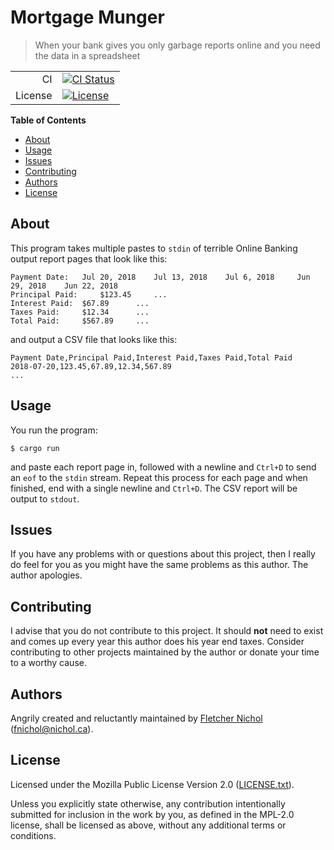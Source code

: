 # Mortgage Munger

> When your bank gives you only garbage reports online and you need the data in
> a spreadsheet

|         |                                      |
| ------: | ------------------------------------ |
|      CI | [![CI Status][badge-ci-overall]][ci] |
| License | [![License][badge-license]][license] |

**Table of Contents**

<!-- toc -->

- [About](#about)
- [Usage](#usage)
- [Issues](#issues)
- [Contributing](#contributing)
- [Authors](#authors)
- [License](#license)

<!-- tocstop -->

## About

This program takes multiple pastes to `stdin` of terrible Online Banking output
report pages that look like this:

```text
Payment Date: 	Jul 20, 2018 	Jul 13, 2018 	Jul 6, 2018 	Jun 29, 2018 	Jun 22, 2018
Principal Paid: 	$123.45		...
Interest Paid: 	$67.89		...
Taxes Paid: 	$12.34		...
Total Paid: 	$567.89		...
```

and output a CSV file that looks like this:

```text
Payment Date,Principal Paid,Interest Paid,Taxes Paid,Total Paid
2018-07-20,123.45,67.89,12.34,567.89
...
```

## Usage

You run the program:

```console
$ cargo run
```

and paste each report page in, followed with a newline and `Ctrl+D` to send an
`eof` to the `stdin` stream. Repeat this process for each page and when
finished, end with a single newline and `Ctrl+D`. The CSV report will be output
to `stdout`.

## Issues

If you have any problems with or questions about this project, then I really do
feel for you as you might have the same problems as this author. The author
apologies.

## Contributing

I advise that you do not contribute to this project. It should **not** need to
exist and comes up every year this author does his year end taxes. Consider
contributing to other projects maintained by the author or donate your time to a
worthy cause.

## Authors

Angrily created and reluctantly maintained by [Fletcher Nichol][fnichol]
(<fnichol@nichol.ca>).

## License

Licensed under the Mozilla Public License Version 2.0 ([LICENSE.txt][license]).

Unless you explicitly state otherwise, any contribution intentionally submitted
for inclusion in the work by you, as defined in the MPL-2.0 license, shall be
licensed as above, without any additional terms or conditions.

[badge-ci-overall]:
  https://img.shields.io/cirrus/github/fnichol/mortgage-munger.svg?style=flat-square
[badge-license]:
  https://img.shields.io/badge/License-MPL%202.0-blue.svg?style=flat-square
[ci]: https://cirrus-ci.com/github/fnichol/mortgage-munger
[fnichol]: https://github.com/fnichol
[license]: https://github.com/fnichol/mortgage-munger/blob/master/LICENSE.txt
